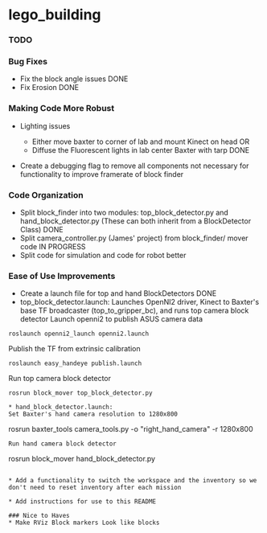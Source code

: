 # lego_building

### TODO
### Bug Fixes
* Fix the block angle issues DONE
* Fix Erosion DONE

### Making Code More Robust
* Lighting issues
    * Either move baxter to corner of lab and mount Kinect on head OR
    * Diffuse the Fluorescent lights in lab center Baxter with tarp DONE

* Create a debugging flag to remove all components not necessary for functionality to improve framerate of block finder



### Code Organization
* Split block_finder into two modules: top_block_detector.py and hand_block_detector.py (These can both inherit from a BlockDetector Class) DONE
* Split camera_controller.py (James' project) from block_finder/ mover code IN PROGRESS
* Split code for simulation and code for robot better

### Ease of Use Improvements
* Create a launch file for top and hand BlockDetectors DONE
* top_block_detector.launch: Launches OpenNI2 driver, Kinect to Baxter's base TF broadcaster (top_to_gripper_bc), and runs top camera block detector
Launch openni2 to publish ASUS camera data
```
roslaunch openni2_launch openni2.launch
```
Publish the TF from extrinsic calibration
```
roslaunch easy_handeye publish.launch
```
Run top camera block detector
```
rosrun block_mover top_block_detector.py

* hand_block_detector.launch:
Set Baxter's hand camera resolution to 1280x800 
```
rosrun baxter_tools camera_tools.py -o "right_hand_camera" -r 1280x800
```
Run hand camera block detector
```
rosrun block_mover hand_block_detector.py
```

* Add a functionality to switch the workspace and the inventory so we don't need to reset inventory after each mission

* Add instructions for use to this README

### Nice to Haves
* Make RViz Block markers Look like blocks 






